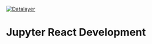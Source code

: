 [![Datalayer](https://datalayer.s3.us-east-1.amazonaws.com/datalayer-25.svg)](https://datalayer.io)

# Jupyter React Development
